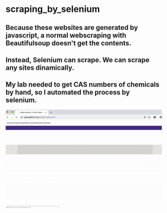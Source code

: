 # scraping_by_selenium

## Because these websites are generated by javascript, a normal webscraping with Beautifulsoup doesn't get the contents.
## Instead, Selenium can scrape. We can scrape any sites dinamically.
## My lab needed to get CAS numbers of chemicals by hand, so I automated the process by selenium.


![selenium_scraping](selenium_scraping.gif)
